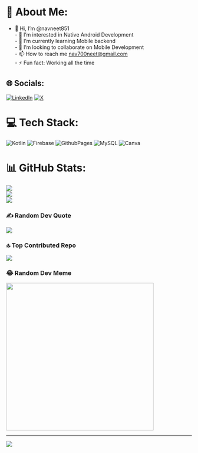 # 💫 About Me:
- 👋 Hi, I’m @navneet851<br>- 👀 I’m interested in Native Android Development<br>- 🌱 I’m currently learning Mobile backend<br>- 💞️ I’m looking to collaborate on Mobile Development<br>- 📫 How to reach me nav700neet@gmail.com<br>- ⚡ Fun fact: Working all the time


## 🌐 Socials:
[![LinkedIn](https://img.shields.io/badge/LinkedIn-%230077B5.svg?logo=linkedin&logoColor=white)](https://linkedin.com/in/navneetyadav700) [![X](https://img.shields.io/badge/X-black.svg?logo=X&logoColor=white)](https://x.com/_navi_0048) 

# 💻 Tech Stack:
![Kotlin](https://img.shields.io/badge/kotlin-%237F52FF.svg?style=flat&logo=kotlin&logoColor=white) ![Firebase](https://img.shields.io/badge/firebase-%23039BE5.svg?style=flat&logo=firebase) ![GithubPages](https://img.shields.io/badge/github%20pages-121013?style=flat&logo=github&logoColor=white) ![MySQL](https://img.shields.io/badge/mysql-4479A1.svg?style=flat&logo=mysql&logoColor=white) ![Canva](https://img.shields.io/badge/Canva-%2300C4CC.svg?style=flat&logo=Canva&logoColor=white)
# 📊 GitHub Stats:
![](https://github-readme-stats.vercel.app/api?username=navneet851&theme=dark&hide_border=true&include_all_commits=false&count_private=false)<br/>
![](https://github-readme-streak-stats.herokuapp.com/?user=navneet851&theme=dark&hide_border=true)<br/>
![](https://github-readme-stats.vercel.app/api/top-langs/?username=navneet851&theme=dark&hide_border=true&include_all_commits=false&count_private=false&layout=compact)

### ✍️ Random Dev Quote
![](https://quotes-github-readme.vercel.app/api?type=horizontal&theme=radical)

### 🔝 Top Contributed Repo
![](https://github-contributor-stats.vercel.app/api?username=navneet851&limit=5&theme=dark&combine_all_yearly_contributions=true)

### 😂 Random Dev Meme
<img src='https://memer-new.vercel.app/' style="height: 400px;"/>

---
[![](https://visitcount.itsvg.in/api?id=navneet851&icon=5&color=1)](https://visitcount.itsvg.in)

<!-- Proudly created with GPRM ( https://gprm.itsvg.in ) -->

<!---
navneet851/navneet851 is a ✨ special ✨ repository because its `README.md` (this file) appears on your GitHub profile.
You can click the Preview link to take a look at your changes.
--->
